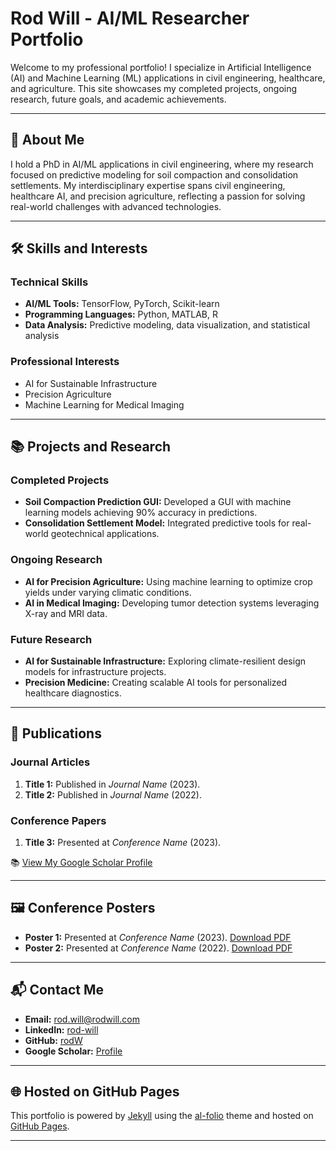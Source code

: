 # Rod Will - AI/ML Researcher Portfolio  

Welcome to my professional portfolio! I specialize in Artificial Intelligence (AI) and Machine Learning (ML) applications in civil engineering, healthcare, and agriculture. This site showcases my completed projects, ongoing research, future goals, and academic achievements.  

---

## 🌟 **About Me**  
I hold a PhD in AI/ML applications in civil engineering, where my research focused on predictive modeling for soil compaction and consolidation settlements. My interdisciplinary expertise spans civil engineering, healthcare AI, and precision agriculture, reflecting a passion for solving real-world challenges with advanced technologies.  

---

## 🛠️ **Skills and Interests**  
### **Technical Skills**  
- **AI/ML Tools:** TensorFlow, PyTorch, Scikit-learn  
- **Programming Languages:** Python, MATLAB, R  
- **Data Analysis:** Predictive modeling, data visualization, and statistical analysis  

### **Professional Interests**  
- AI for Sustainable Infrastructure  
- Precision Agriculture  
- Machine Learning for Medical Imaging  

---

## 📚 **Projects and Research**  

### **Completed Projects**  
- **Soil Compaction Prediction GUI:** Developed a GUI with machine learning models achieving 90% accuracy in predictions.  
- **Consolidation Settlement Model:** Integrated predictive tools for real-world geotechnical applications.  

### **Ongoing Research**  
- **AI for Precision Agriculture:** Using machine learning to optimize crop yields under varying climatic conditions.  
- **AI in Medical Imaging:** Developing tumor detection systems leveraging X-ray and MRI data.  

### **Future Research**  
- **AI for Sustainable Infrastructure:** Exploring climate-resilient design models for infrastructure projects.  
- **Precision Medicine:** Creating scalable AI tools for personalized healthcare diagnostics.  

---

## 📖 **Publications**  

### **Journal Articles**  
1. **Title 1:** Published in *Journal Name* (2023).  
2. **Title 2:** Published in *Journal Name* (2022).  

### **Conference Papers**  
1. **Title 3:** Presented at *Conference Name* (2023).  

📚 [View My Google Scholar Profile](https://scholar.google.com/citations?user=ZpqfoIQAAAAJ)  

---

## 🖼️ **Conference Posters**  
- **Poster 1:** Presented at *Conference Name* (2023). [Download PDF](#)  
- **Poster 2:** Presented at *Conference Name* (2022). [Download PDF](#)  

---

## 📬 **Contact Me**  
- **Email:** [rod.will@rodwill.com](mailto:rod.will@rodwill.com)  
- **LinkedIn:** [rod-will](https://www.linkedin.com/in/rod-will)  
- **GitHub:** [rodW](https://github.com/rodW)  
- **Google Scholar:** [Profile](https://scholar.google.com/citations?user=ZpqfoIQAAAAJ)  

---

## 🌐 **Hosted on GitHub Pages**  
This portfolio is powered by [Jekyll](https://jekyllrb.com/) using the [al-folio](https://github.com/alshedivat/al-folio) theme and hosted on [GitHub Pages](https://pages.github.com/).  

---

